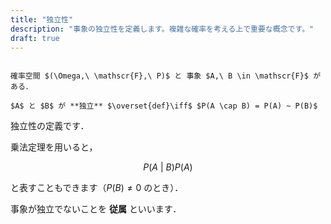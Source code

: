 ```yaml
---
title: "独立性"
description: "事象の独立性を定義します。複雑な確率を考える上で重要な概念です。"
draft: true
---
```


~~~definition:独立性

確率空間 $(\Omega,\ \mathscr{F},\ P)$ と 事象 $A,\ B \in \mathscr{F}$ がある．

$A$ と $B$ が **独立** $\overset{def}\iff$ $P(A \cap B) = P(A) ~ P(B)$

~~~

独立性の定義です．

乗法定理を用いると，

$$
P(A ~ | ~ B) P (A)
$$

と表すこともできます（$P(B) \neq 0$ のとき）．

事象が独立でないことを **従属** といいます．
